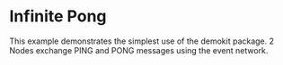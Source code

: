 # Infinite Pong

This example demonstrates the simplest use of the demokit package.
2 Nodes exchange PING and PONG messages using the event network.
